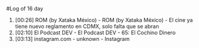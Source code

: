 #Log of 16 day

1. [00:26] ROM (by Xataka México) - ROM (by Xataka México) - El cine ya tiene nuevo reglamento en CDMX, solo falta que se abran
1. [02:10] El Podcast DEV - El Podcast DEV - 65: El Cochino Dinero
1. [03:13] instagram.com - unknown - Instagram
